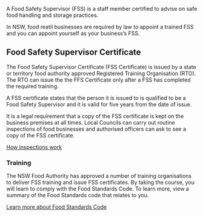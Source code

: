 
<p class="intro">A Food Safety Supervisor (FSS) is a staff member certified to advise on safe food handling and storage practices.

In NSW, food reatil businesses are required by law to appoint a trained FSS and you can appoint yourself as your business’s FSS.
</p>

## Food Safety Supervisor Certificate

The Food Safety Supervisor Certificate (FSS Certificate) is issued by a state or territory food authority approved Registered Training Organisation (RTO). The RTO can issue the the FFS Certificate only after a FSS has completed the required training. 

A FSS certificate states that the person it is issued to is qualified to be a Food Safety Supervisor and it is valid for five years from the date of issue. 

It is a legal requirement that a copy of the FSS certificate is kept on the business premises at all times. Local Councils can carry out routine inspections of food businesses and authorised officers can ask to see a copy of the FSS certificate.

[How inspections work](#)

### Training

The NSW Food Authority has approved a number of training organisations to deliver FSS training and issue FSS certificates. By taking the course, you will learn to comply with the Food Standards Code. To learn more, view a summary of the Food Standards code that relates to you.

[Learn more about Food Standards Code](#)
